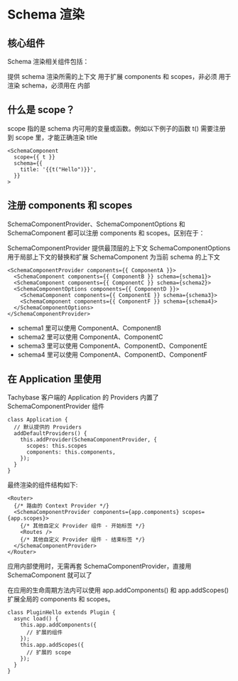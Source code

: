 # Schema 渲染
## 核心组件
Schema 渲染相关组件包括：

<SchemaComponentProvider /> 提供 schema 渲染所需的上下文
<SchemaComponentOptions /> 用于扩展 components 和 scopes，非必须
<SchemaComponent /> 用于渲染 schema，必须用在 <SchemaComponentProvider /> 内部


## 什么是 scope？
scope 指的是 schema 内可用的变量或函数。例如以下例子的函数 t() 需要注册到 scope 里，才能正确渲染 title
```tsx
<SchemaComponent
  scope={{ t }}
  schema={{
    title: '{{t("Hello")}}',
  }}
>
```

## 注册 components 和 scopes

SchemaComponentProvider、SchemaComponentOptions 和 SchemaComponent 都可以注册 components 和 scopes。区别在于：

SchemaComponentProvider 提供最顶层的上下文
SchemaComponentOptions 用于局部上下文的替换和扩展
SchemaComponent 为当前 schema 的上下文

```tsx
<SchemaComponentProvider components={{ ComponentA }}>
  <SchemaComponent components={{ ComponentB }} schema={schema1}>
  <SchemaComponent components={{ ComponentC }} schema={schema2}>
  <SchemaComponentOptions components={{ ComponentD }}>
    <SchemaComponent components={{ ComponentE }} schema={schema3}>
    <SchemaComponent components={{ ComponentF }} schema={schema4}>
  </SchemaComponentOptions>
</SchemaComponentProvider>
```
- schema1 里可以使用 ComponentA、ComponentB
- schema2 里可以使用 ComponentA、ComponentC
- schema3 里可以使用 ComponentA、ComponentD、ComponentE
- schema4 里可以使用 ComponentA、ComponentD、ComponentF


## 在 Application 里使用
Tachybase 客户端的 Application 的 Providers 内置了 SchemaComponentProvider 组件

```tsx
class Application {
  // 默认提供的 Providers
  addDefaultProviders() {
    this.addProvider(SchemaComponentProvider, {
      scopes: this.scopes
      components: this.components,
    });
  }
}
```
最终渲染的组件结构如下:

```tsx
<Router>
  {/* 路由的 Context Provider */}
  <SchemaComponentProvider components={app.components} scopes={app.scopes}>
    {/* 其他自定义 Provider 组件 - 开始标签 */}
    <Routes />
    {/* 其他自定义 Provider 组件 - 结束标签 */}
  </SchemaComponentProvider>
</Router>
```
应用内部使用时，无需再套 SchemaComponentProvider，直接用 SchemaComponent 就可以了

在应用的生命周期方法内可以使用 app.addComponents() 和 app.addScopes() 扩展全局的 components 和 scopes。

```tsx
class PluginHello extends Plugin {
  async load() {
    this.app.addComponents({
      // 扩展的组件
    });
    this.app.addScopes({
      // 扩展的 scope
    });
  }
}
```



